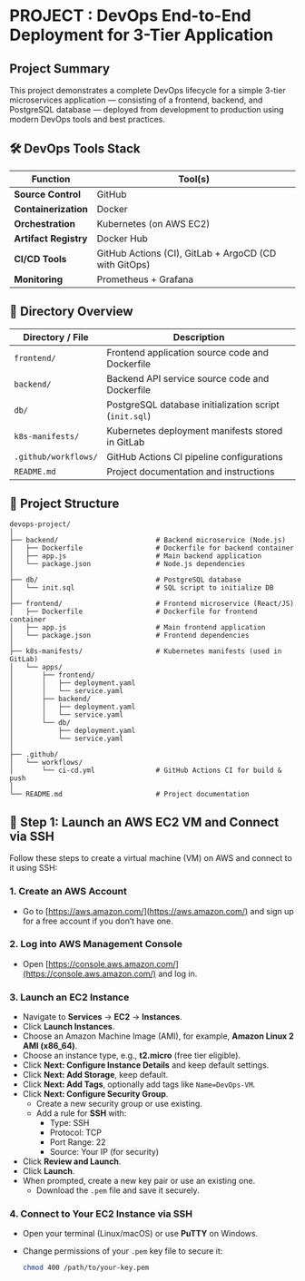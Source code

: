 # PROJECT : DevOps End-to-End Deployment for 3-Tier Application

## Project Summary

This project demonstrates a complete DevOps lifecycle for a simple 3-tier microservices application — consisting of a frontend, backend, and PostgreSQL database — deployed from development to production using modern DevOps tools and best practices.

## 🛠️ DevOps Tools Stack

| **Function**          | **Tool(s)**                     |
|-----------------------|--------------------------------|
| **Source Control**    | GitHub                     |
| **Containerization**  | Docker                     |
| **Orchestration**     | Kubernetes (on AWS EC2)    |
| **Artifact Registry** | Docker Hub                 |
| **CI/CD Tools**       | GitHub Actions (CI), GitLab + ArgoCD (CD with GitOps) |
| **Monitoring**        | Prometheus + Grafana       |

## 📂 Directory Overview

| Directory / File         | Description                                  |
|-------------------------|----------------------------------------------|
| `frontend/`             | Frontend application source code and Dockerfile |
| `backend/`              | Backend API service source code and Dockerfile  |
| `db/`                   | PostgreSQL database initialization script (`init.sql`) |
| `k8s-manifests/`        | Kubernetes deployment manifests stored in GitLab  |
| `.github/workflows/`    | GitHub Actions CI pipeline configurations        |
| `README.md`             | Project documentation and instructions            |


## 📁 Project Structure

```text
devops-project/
│
├── backend/                        # Backend microservice (Node.js)
│   ├── Dockerfile                  # Dockerfile for backend container
│   ├── app.js                      # Main backend application
│   └── package.json                # Node.js dependencies
│
├── db/                             # PostgreSQL database
│   └── init.sql                    # SQL script to initialize DB
│
├── frontend/                       # Frontend microservice (React/JS)
│   ├── Dockerfile                  # Dockerfile for frontend container
│   ├── app.js                      # Main frontend application
│   └── package.json                # Frontend dependencies
│
├── k8s-manifests/                  # Kubernetes manifests (used in GitLab)
│   └── apps/
│       ├── frontend/
│       │   ├── deployment.yaml
│       │   └── service.yaml
│       ├── backend/
│       │   ├── deployment.yaml
│       │   └── service.yaml
│       └── db/
│           ├── deployment.yaml
│           └── service.yaml
│
├── .github/
│   └── workflows/
│       └── ci-cd.yml               # GitHub Actions CI for build & push
│
└── README.md                       # Project documentation

```

## 🚀 Step 1: Launch an AWS EC2 VM and Connect via SSH

Follow these steps to create a virtual machine (VM) on AWS and connect to it using SSH:

### 1. Create an AWS Account
- Go to [https://aws.amazon.com/](https://aws.amazon.com/) and sign up for a free account if you don’t have one.

### 2. Log into AWS Management Console
- Open [https://console.aws.amazon.com/](https://console.aws.amazon.com/) and log in.

### 3. Launch an EC2 Instance
- Navigate to **Services** → **EC2** → **Instances**.
- Click **Launch Instances**.
- Choose an Amazon Machine Image (AMI), for example, **Amazon Linux 2 AMI (x86_64)**.
- Choose an instance type, e.g., **t2.micro** (free tier eligible).
- Click **Next: Configure Instance Details** and keep default settings.
- Click **Next: Add Storage**, keep default.
- Click **Next: Add Tags**, optionally add tags like `Name=DevOps-VM`.
- Click **Next: Configure Security Group**.
  - Create a new security group or use existing.
  - Add a rule for **SSH** with:
    - Type: SSH
    - Protocol: TCP
    - Port Range: 22
    - Source: Your IP (for security)
- Click **Review and Launch**.
- Click **Launch**.
- When prompted, create a new key pair or use an existing one.
  - Download the `.pem` file and save it securely.

### 4. Connect to Your EC2 Instance via SSH
- Open your terminal (Linux/macOS) or use **PuTTY** on Windows.
- Change permissions of your `.pem` key file to secure it:

  ```bash
  chmod 400 /path/to/your-key.pem

